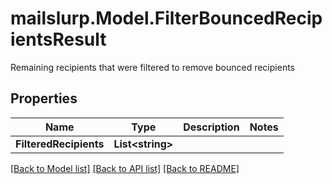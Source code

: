 # mailslurp.Model.FilterBouncedRecipientsResult
Remaining recipients that were filtered to remove bounced recipients
## Properties

Name | Type | Description | Notes
------------ | ------------- | ------------- | -------------
**FilteredRecipients** | **List&lt;string&gt;** |  | 

[[Back to Model list]](../README#documentation-for-models) [[Back to API list]](../README#documentation-for-api-endpoints) [[Back to README]](../README)

